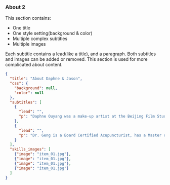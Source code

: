 <h3 id='about_2'>About 2</h3>

This section contains:

* One title
* One style setting(background & color)
* Multiple complex subtitles
* Multiple images

Each subtitle contains a lead(like a title), and a paragraph.  Both subtitles and
images can be added or removed. This section is used for more complicated about content.

```json
{
  "title": "About Daphne & Jason",
  "css": {
    "background": null,
    "color": null
  },
  "subtitles": [
    {
      "lead": "",
      "p": "Daphne Ouyang was a make-up artist at the Beijing Film Studio from 1985 to 1988. She worked as an esthetician in Beijing and Shenzhen, and many top beauty salons after that. In 1997 she came to America and went back to school and graduated from Cinema Make-up School in 1999 and John Ridgel’s Academy of Beauty in 2000. In that same year she received her California Esthetician License and then worked at the Westin Bonaventure Hotel Spa in downtown L.A. for almost four years. From 2005 to 2012, she worked inside of HAN’S Beauty Spa in La Canada."
    },
    {
      "lead": "",
      "p": "Dr. Geng is a Board Certified Acupuncturist, has a Master of Science in Acupuncture and Oriental Medicine, and is a Doctor of Philosophy in Oriental Medicine. Dr. Geng has been working in this field for over 30 years. He is a professor and supervisor at South Baylo University and Clinic in Los Angeles. He speaks English and Mandarin."
    }
  ],
  "skills_images": [
    {"image": "item_01.jpg"},
    {"image": "item_01.jpg"},
    {"image": "item_01.jpg"},
    {"image": "item_01.jpg"}
  ]
}
```
